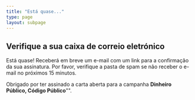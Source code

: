 ```yaml
---
title: "Está quase..."
type: page
layout: subpage
---
```


## Verifique a sua caixa de correio eletrónico

Está quase! Receberá em breve um e-mail com um link para a confirmação da sua assinatura. Por favor, verifique a pasta de spam se não receber o e-mail no próximos 15 minutos.

Obrigado por ter assinado a carta aberta para a campanha **Dinheiro Público, Código Público**"".
